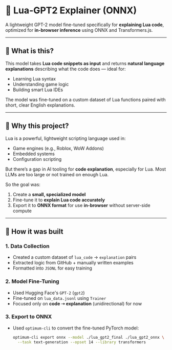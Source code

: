 # 🧠 Lua-GPT2 Explainer (ONNX)

A lightweight GPT-2 model fine-tuned specifically for **explaining Lua code**, optimized for **in-browser inference** using ONNX and Transformers.js.

---

## 🚀 What is this?

This model takes **Lua code snippets as input** and returns **natural language explanations** describing what the code does — ideal for:

- Learning Lua syntax
- Understanding game logic
- Building smart Lua IDEs

The model was fine-tuned on a custom dataset of Lua functions paired with short, clear English explanations.

---

## 🤔 Why this project?

Lua is a powerful, lightweight scripting language used in:

- Game engines (e.g., Roblox, WoW Addons)
- Embedded systems
- Configuration scripting

But there’s a gap in AI tooling for **code explanation**, especially for Lua. Most LLMs are too large or not trained on enough Lua.

So the goal was:
1. Create a **small, specialized model**
2. Fine-tune it to **explain Lua code accurately**
3. Export it to **ONNX format** for use **in-browser** without server-side compute

---

## 🔨 How it was built

### 1. **Data Collection**
- Created a custom dataset of `lua_code` → `explanation` pairs
- Extracted logic from GitHub + manually written examples
- Formatted into `JSONL` for easy training

### 2. **Model Fine-Tuning**
- Used Hugging Face's `GPT-2` (`gpt2`)
- Fine-tuned on `lua_data.jsonl` using `Trainer`
- Focused only on **code ➝ explanation** (unidirectional) for now

### 3. **Export to ONNX**
- Used `optimum-cli` to convert the fine-tuned PyTorch model:
  ```bash
  optimum-cli export onnx --model ./lua_gpt2_final ./lua_gpt2_onnx \
    --task text-generation --opset 14 --library transformers
